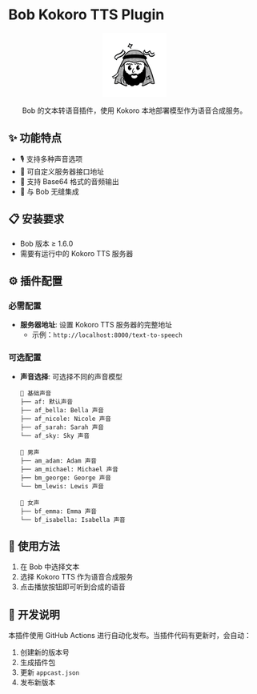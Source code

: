 # Bob Kokoro TTS Plugin

<div align="center">
  <img src="src/icon.png" width="128" height="128" alt="Plugin Icon">
</div>

<p align="center">
  Bob 的文本转语音插件，使用 Kokoro 本地部署模型作为语音合成服务。
</p>

## ✨ 功能特点

- 🎙️ 支持多种声音选项
- 🔧 可自定义服务器接口地址
- 💾 支持 Base64 格式的音频输出
- 🔌 与 Bob 无缝集成

## 📋 安装要求

- Bob 版本 ≥ 1.6.0
- 需要有运行中的 Kokoro TTS 服务器

## ⚙️ 插件配置

### 必需配置

- **服务器地址**: 设置 Kokoro TTS 服务器的完整地址
  - 示例：`http://localhost:8000/text-to-speech`

### 可选配置

- **声音选择**: 可选择不同的声音模型

  ```
  🎤 基础声音
  ├── af: 默认声音
  ├── af_bella: Bella 声音
  ├── af_nicole: Nicole 声音
  ├── af_sarah: Sarah 声音
  └── af_sky: Sky 声音

  👨 男声
  ├── am_adam: Adam 声音
  ├── am_michael: Michael 声音
  ├── bm_george: George 声音
  └── bm_lewis: Lewis 声音

  👩 女声
  ├── bf_emma: Emma 声音
  └── bf_isabella: Isabella 声音
  ```

## 🎯 使用方法

1. 在 Bob 中选择文本
2. 选择 Kokoro TTS 作为语音合成服务
3. 点击播放按钮即可听到合成的语音

## 🔄 开发说明

本插件使用 GitHub Actions 进行自动化发布。当插件代码有更新时，会自动：

1. 创建新的版本号
2. 生成插件包
3. 更新 `appcast.json`
4. 发布新版本
